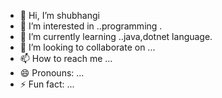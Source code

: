 - 👋 Hi, I’m shubhangi
- 👀 I’m interested in ..programming .
- 🌱 I’m currently learning ..java,dotnet language.
- 💞️ I’m looking to collaborate on ...
- 📫 How to reach me ...
- 😄 Pronouns: ...
- ⚡ Fun fact: ...

<!---
Shubhangi-jadhav2003/Shubhangi-jadhav2003 is a ✨ special ✨ repository because its `README.md` (this file) appears on your GitHub profile.
You can click the Preview link to take a look at your changes.
--->
